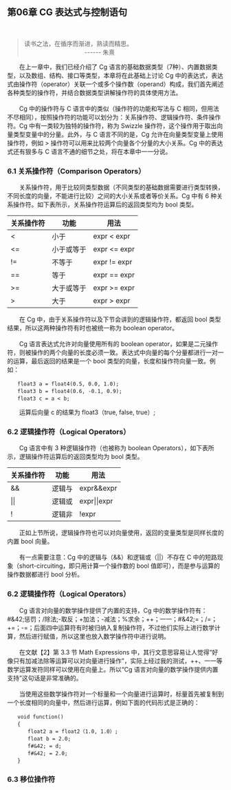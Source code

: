 ## 第06章  CG 表达式与控制语句
<br>

> 读书之法，在循序而渐进，熟读而精思。<br>
　　　　　　　　　　------ 朱熹

　　在上一章中，我们已经介绍了 Cg 语言的基础数据类型（7种）、内置数据类型，以及数组、结构、接口等类型，本章将在此基础上讨论 Cg 中的表达式，表达式由操作符（operator）关联一个或多个操作数（operand）构成，我们首先阐述各种类型的操作符，并结合数据类型讲解操作符的具体使用方法。
<br><br>
　　Cg 中的操作符与 C 语言中的类似（操作符的功能和写法与 C 相同，但用法不尽相同），按照操作符的功能可以划分为：关系操作符、逻辑操作符、条件操作符。Cg 中有一类较为独特的操作符，称为 Swizzle 操作符，这个操作用于取出向量类型变量中的分量。此外，与 C 语言不同的是，Cg 允许在向量类型变量上使用操作符，例如 > 操作符可以用来比较两个向量各个分量的大小关系。Cg 中的表达式还有狠多与 C 语言不通的细节之处，将在本章中一一分说。

### 6.1 关系操作符（Comparison Operators）

　　关系操作符，用于比较同类型数据（不同类型的基础数据需要进行类型转换，不同长度的向量，不能进行比较）之间的大小关系或者等价关系。Cg 中有 6 种关系操作符。如下表所示，关系操作符运算后的返回类型均为 bool 类型。

关系操作符 | 功能 | 用法
---- | --- | ---
< | 小于 | expr < expr
<= |  小于或等于 |  expr <= expr
!= |  不等于 |  expr != expr
== |  等于 |  expr == expr
&#62;= |  大于或等于 |  expr >= expr
&#62; |  大于 |   expr > expr

　　在 Cg 中，由于关系操作符以及下节会讲到的逻辑操作符，都返回 bool 类型结果，所以这两种操作符有时也被统一称为 boolean operator。
<br><br>
　　Cg 语言表达式允许对向量使用所有的 boolean operator，如果是二元操作符，则被操作的两个向量的长度必须一致。表达式中向量的每个分量都进行一对一的运算，最后返回的结果是一个 bool 类型的向量，长度和操作符向量一致。例如：

 ```
　　float3 a = float4(0.5, 0.0, 1.0);
　　float3 b = float4(0.6, -0.1, 0.9);
　　float3 c = a < b;
 ```
 
 　　运算后向量 c 的结果为 float3（true, false, true）;
 
### 6.2 逻辑操作符（Logical Operators）
 
 　　Cg 语言中有 3 种逻辑操作符（也被称为 boolean Operators），如下表所示，逻辑操作符运算后的返回类型均为 bool 类型。
 
关系操作符 | 功能 | 用法
---- | --- | ---
&& | 逻辑与 | expr&&expr
&verbar;&verbar; | 逻辑或 |  expr&verbar;&verbar;expr
! |  逻辑非 |  !expr

 　　正如上节所说，逻辑操作符也可以对向量使用，返回的变量类型是同样长度的内置 bool 向量。
<br><br>
 　　有一点需要注意：Cg 中的逻辑与（&&）和逻辑或（||）不存在 C 中的短路现象（short-circuiting，即只用计算一个操作数的 bool 值即可），而是参与运算的操作数据都进行 bool 分析。
 
### 6.2 逻辑操作符（Logical Operators）

 　　Cg 语言对向量的数学操作提供了内置的支持，Cg 中的数学操作符有：#&42;惩罚；/除法;-取反；+加法；-减法；%求余；++；一一；#&42;=；/=；+=；-=；后面四中运算符有时被归纳入复制操作符，不过他们实际上进行数学计算，然后进行赋值，所以这里也放入数学操作符中进行说明。
<br><br>
 　　在文献【2】第 3.3 节 Math Expressions 中，其行文意思容易让人觉得“好像只有加减法除等运算可以对向量进行操作”，实际上经过我的测试，++、一一等数学运算发符同样可以使用在向量上。所以“Cg 语言对向量的数学操作提供内置支持”这句话是非常准确的。
<br><br>
 　　当使用这些数学操作符对一个标量和一个向量进行运算时，标量首先被复制到一个长度相同的向量中，然后进行运算，例如下面的代码形式是正确的：

 ```
　　void function()
　　{
　　　　float2 a = float2（1.0, 1.0）;
　　　　float b = 2.0;
　　　　f#&42; = d;
　　　　f#&42; = 2.0;
　　}
 ```
  
### 6.3 移位操作符

<br><br>
<br><br>
<br><br>
<br><br>
<br><br>











